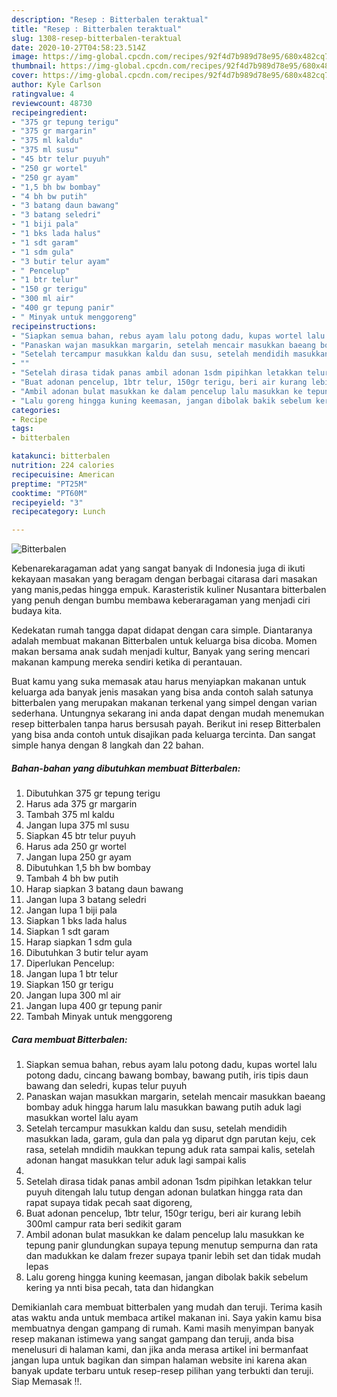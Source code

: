 ```yaml
---
description: "Resep : Bitterbalen teraktual"
title: "Resep : Bitterbalen teraktual"
slug: 1308-resep-bitterbalen-teraktual
date: 2020-10-27T04:58:23.514Z
image: https://img-global.cpcdn.com/recipes/92f4d7b989d78e95/680x482cq70/bitterbalen-foto-resep-utama.jpg
thumbnail: https://img-global.cpcdn.com/recipes/92f4d7b989d78e95/680x482cq70/bitterbalen-foto-resep-utama.jpg
cover: https://img-global.cpcdn.com/recipes/92f4d7b989d78e95/680x482cq70/bitterbalen-foto-resep-utama.jpg
author: Kyle Carlson
ratingvalue: 4
reviewcount: 48730
recipeingredient:
- "375 gr tepung terigu"
- "375 gr margarin"
- "375 ml kaldu"
- "375 ml susu"
- "45 btr telur puyuh"
- "250 gr wortel"
- "250 gr ayam"
- "1,5 bh bw bombay"
- "4 bh bw putih"
- "3 batang daun bawang"
- "3 batang seledri"
- "1 biji pala"
- "1 bks lada halus"
- "1 sdt garam"
- "1 sdm gula"
- "3 butir telur ayam"
- " Pencelup"
- "1 btr telur"
- "150 gr terigu"
- "300 ml air"
- "400 gr tepung panir"
- " Minyak untuk menggoreng"
recipeinstructions:
- "Siapkan semua bahan, rebus ayam lalu potong dadu, kupas wortel lalu potong dadu, cincang bawang bombay, bawang putih, iris tipis daun bawang dan seledri, kupas telur puyuh"
- "Panaskan wajan masukkan margarin, setelah mencair masukkan baeang bombay aduk hingga harum lalu masukkan bawang putih aduk lagi masukkan wortel lalu ayam"
- "Setelah tercampur masukkan kaldu dan susu, setelah mendidih masukkan lada, garam, gula dan pala yg diparut dgn parutan keju, cek rasa, setelah mndidih maukkan tepung aduk rata sampai kalis, setelah adonan hangat masukkan telur aduk lagi sampai kalis"
- ""
- "Setelah dirasa tidak panas ambil adonan 1sdm pipihkan letakkan telur puyuh ditengah lalu tutup dengan adonan bulatkan hingga rata dan rapat supaya tidak pecah saat digoreng,"
- "Buat adonan pencelup, 1btr telur, 150gr terigu, beri air kurang lebih 300ml campur rata beri sedikit garam"
- "Ambil adonan bulat masukkan ke dalam pencelup lalu masukkan ke tepung panir glundungkan supaya tepung menutup sempurna dan rata dan madukkan ke dalam frezer supaya tpanir lebih set dan tidak mudah lepas"
- "Lalu goreng hingga kuning keemasan, jangan dibolak bakik sebelum kering ya nnti bisa pecah, tata dan hidangkan"
categories:
- Recipe
tags:
- bitterbalen

katakunci: bitterbalen 
nutrition: 224 calories
recipecuisine: American
preptime: "PT25M"
cooktime: "PT60M"
recipeyield: "3"
recipecategory: Lunch

---
```



![Bitterbalen](https://img-global.cpcdn.com/recipes/92f4d7b989d78e95/680x482cq70/bitterbalen-foto-resep-utama.jpg)

Kebenarekaragaman adat yang sangat banyak di Indonesia juga di ikuti kekayaan masakan yang beragam dengan berbagai citarasa dari masakan yang manis,pedas hingga empuk. Karasteristik kuliner Nusantara bitterbalen yang penuh dengan bumbu membawa keberaragaman yang menjadi ciri budaya kita.


Kedekatan rumah tangga dapat didapat dengan cara simple. Diantaranya adalah membuat makanan Bitterbalen untuk keluarga bisa dicoba. Momen makan bersama anak sudah menjadi kultur, Banyak yang sering mencari makanan kampung mereka sendiri ketika di perantauan.



Buat kamu yang suka memasak atau harus menyiapkan makanan untuk keluarga ada banyak jenis masakan yang bisa anda contoh salah satunya bitterbalen yang merupakan makanan terkenal yang simpel dengan varian sederhana. Untungnya sekarang ini anda dapat dengan mudah menemukan resep bitterbalen tanpa harus bersusah payah.
Berikut ini resep Bitterbalen yang bisa anda contoh untuk disajikan pada keluarga tercinta. Dan sangat simple hanya dengan 8 langkah dan 22 bahan.


<!--inarticleads1-->

##### Bahan-bahan yang dibutuhkan membuat Bitterbalen:

1. Dibutuhkan 375 gr tepung terigu
1. Harus ada 375 gr margarin
1. Tambah 375 ml kaldu
1. Jangan lupa 375 ml susu
1. Siapkan 45 btr telur puyuh
1. Harus ada 250 gr wortel
1. Jangan lupa 250 gr ayam
1. Dibutuhkan 1,5 bh bw bombay
1. Tambah 4 bh bw putih
1. Harap siapkan 3 batang daun bawang
1. Jangan lupa 3 batang seledri
1. Jangan lupa 1 biji pala
1. Siapkan 1 bks lada halus
1. Siapkan 1 sdt garam
1. Harap siapkan 1 sdm gula
1. Dibutuhkan 3 butir telur ayam
1. Diperlukan  Pencelup:
1. Jangan lupa 1 btr telur
1. Siapkan 150 gr terigu
1. Jangan lupa 300 ml air
1. Jangan lupa 400 gr tepung panir
1. Tambah  Minyak untuk menggoreng




<!--inarticleads2-->

##### Cara membuat  Bitterbalen:

1. Siapkan semua bahan, rebus ayam lalu potong dadu, kupas wortel lalu potong dadu, cincang bawang bombay, bawang putih, iris tipis daun bawang dan seledri, kupas telur puyuh
1. Panaskan wajan masukkan margarin, setelah mencair masukkan baeang bombay aduk hingga harum lalu masukkan bawang putih aduk lagi masukkan wortel lalu ayam
1. Setelah tercampur masukkan kaldu dan susu, setelah mendidih masukkan lada, garam, gula dan pala yg diparut dgn parutan keju, cek rasa, setelah mndidih maukkan tepung aduk rata sampai kalis, setelah adonan hangat masukkan telur aduk lagi sampai kalis
1. 
1. Setelah dirasa tidak panas ambil adonan 1sdm pipihkan letakkan telur puyuh ditengah lalu tutup dengan adonan bulatkan hingga rata dan rapat supaya tidak pecah saat digoreng,
1. Buat adonan pencelup, 1btr telur, 150gr terigu, beri air kurang lebih 300ml campur rata beri sedikit garam
1. Ambil adonan bulat masukkan ke dalam pencelup lalu masukkan ke tepung panir glundungkan supaya tepung menutup sempurna dan rata dan madukkan ke dalam frezer supaya tpanir lebih set dan tidak mudah lepas
1. Lalu goreng hingga kuning keemasan, jangan dibolak bakik sebelum kering ya nnti bisa pecah, tata dan hidangkan




Demikianlah cara membuat bitterbalen yang mudah dan teruji. Terima kasih atas waktu anda untuk membaca artikel makanan ini. Saya yakin kamu bisa membuatnya dengan gampang di rumah. Kami masih menyimpan banyak resep makanan istimewa yang sangat gampang dan teruji, anda bisa menelusuri di halaman kami, dan jika anda merasa artikel ini bermanfaat jangan lupa untuk bagikan dan simpan halaman website ini karena akan banyak update terbaru untuk resep-resep pilihan yang terbukti dan teruji. Siap Memasak !!. 
